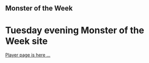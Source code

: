 
## Monster of the Week

# Tuesday evening Monster of the Week site

<a target="_blank" href="https://steveculshaw.github.io/motw/Players">Player page is here ...</a>
